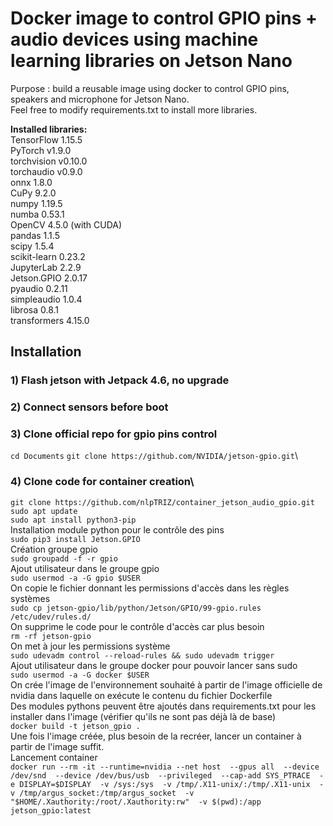 # Docker image to control GPIO pins + audio devices using machine learning libraries on Jetson Nano
Purpose : build a reusable image using docker to control GPIO pins, speakers and microphone for Jetson Nano.\
Feel free to modify requirements.txt to install more libraries.

**Installed libraries:**\
TensorFlow 1.15.5 \
PyTorch v1.9.0 \
torchvision v0.10.0\
torchaudio v0.9.0 \
onnx 1.8.0 \
CuPy 9.2.0\
numpy 1.19.5\
numba 0.53.1\
OpenCV 4.5.0 (with CUDA)\
pandas 1.1.5\
scipy 1.5.4\
scikit-learn 0.23.2\
JupyterLab 2.2.9\
Jetson.GPIO 2.0.17\
pyaudio 0.2.11\
simpleaudio 1.0.4\
librosa 0.8.1\
transformers 4.15.0

## Installation
### 1) Flash jetson with Jetpack 4.6, no upgrade
### 2) Connect sensors before boot
### 3) Clone official repo for gpio pins control
`cd Documents`
`git clone https://github.com/NVIDIA/jetson-gpio.git`\
### 4) Clone code for container creation\
`git clone https://github.com/nlpTRIZ/container_jetson_audio_gpio.git`\
`sudo apt update`\
`sudo apt install python3-pip`\
Installation module python pour le contrôle des pins\
`sudo pip3 install Jetson.GPIO`\
Création groupe gpio\
`sudo groupadd -f -r gpio`\
Ajout utilisateur dans le groupe gpio\
`sudo usermod -a -G gpio $USER`\
On copie le fichier donnant les permissions d'accès dans les règles systèmes\
`sudo cp jetson-gpio/lib/python/Jetson/GPIO/99-gpio.rules /etc/udev/rules.d/`\
On supprime le code pour le contrôle d'accès car plus besoin\
`rm -rf jetson-gpio`\
On met à jour les permissions système\
`sudo udevadm control --reload-rules && sudo udevadm trigger`\
Ajout utilisateur dans le groupe docker pour pouvoir lancer sans sudo\
`sudo usermod -a -G docker $USER`\
On crée l'image de l'environnement souhaité à partir de l'image officielle de nvidia dans laquelle on exécute le contenu du fichier Dockerfile\
Des modules pythons peuvent être ajoutés dans requirements.txt pour les installer dans l'image (vérifier qu'ils ne sont pas déjà là de base)\
`docker build -t jetson_gpio .`\
Une fois l'image créée, plus besoin de la recréer, lancer un container à partir de l'image suffit.\
Lancement container\
`docker run --rm -it --runtime=nvidia --net host  --gpus all 
           --device /dev/snd 
           --device /dev/bus/usb 
	   --privileged 
	   --cap-add SYS_PTRACE 
	   -e DISPLAY=$DISPLAY 
           -v /sys:/sys 
           -v /tmp/.X11-unix/:/tmp/.X11-unix 
           -v /tmp/argus_socket:/tmp/argus_socket 
           -v "$HOME/.Xauthority:/root/.Xauthority:rw" 
	   -v $(pwd):/app 
           jetson_gpio:latest`
